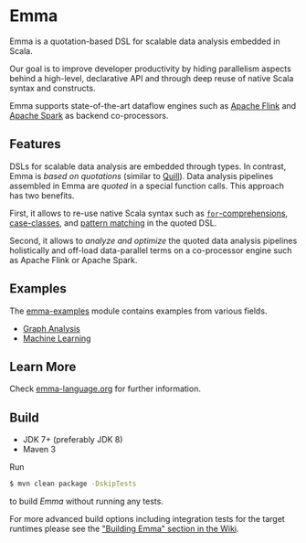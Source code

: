# Emma

Emma is a quotation-based DSL for scalable data analysis embedded in Scala.

Our goal is to improve developer productivity by hiding parallelism aspects behind a high-level, 
declarative API and through deep reuse of native Scala syntax and constructs.

Emma supports state-of-the-art dataflow engines such as 
[Apache Flink](https://flink.apache.org/) and 
[Apache Spark](https://spark.apache.org/) as backend co-processors.

## Features

DSLs for scalable data analysis are embedded through types.
In contrast, Emma is *based on quotations* (similar to [Quill](http://getquill.io/)).
Data analysis pipelines assembled in Emma are *quoted* in a special function calls.
This approach has two benefits.

First, it allows to re-use native Scala syntax such as
[`for`-comprehensions](http://docs.scala-lang.org/tutorials/FAQ/yield.html),
[case-classes](http://docs.scala-lang.org/tutorials/tour/case-classes.html), and 
[pattern matching](http://docs.scala-lang.org/tutorials/tour/pattern-matching.html) in the quoted DSL.

Second, it allows to *analyze and optimize* the quoted data analysis pipelines holistically 
and off-load data-parallel terms on a co-processor engine such as Apache Flink or Apache Spark.

## Examples

The [emma-examples](emma-examples/emma-examples-library/src/main/scala/org/emmalanguage/examples) module contains examples from various fields.

- [Graph Analysis](emma-examples/emma-examples-library/src/main/scala/org/emmalanguage/examples/graphs)
- [Machine Learning](emma-examples/emma-examples-library/src/main/scala/org/emmalanguage/examples/ml)

## Learn More

Check [emma-language.org](http://emma-language.org) for further information.

## Build

- JDK 7+ (preferably JDK 8)
- Maven 3

Run

```bash 
$ mvn clean package -DskipTests
```

to build *Emma* without running any tests. 

For more advanced build options including integration tests for the target runtimes please see the ["Building Emma" section in the Wiki](../../wiki/Building-Emma).
